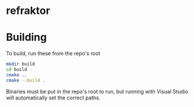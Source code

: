 # refraktor

# Building
To build, run these from the repo's root
```bash
mkdir build
cd build
cmake ..
cmake --build .
```

Binaries must be put in the repo's root to run, but running with Visual Studio will automatically set the correct paths.
